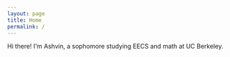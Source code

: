 ```yaml
---
layout: page
title: Home
permalink: /
---
```


Hi there! I'm Ashvin, a sophomore studying EECS and math at UC Berkeley.
